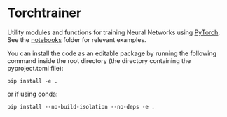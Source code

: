 # Torchtrainer

Utility modules and functions for training Neural Networks using [PyTorch](https://pytorch.org/). See the [notebooks](notebooks) folder for relevant examples.


You can install the code as an editable package by running the following command inside the root directory (the directory containing the pyproject.toml file):

```pip install -e .```

or if using conda:

```pip install --no-build-isolation --no-deps -e .```
